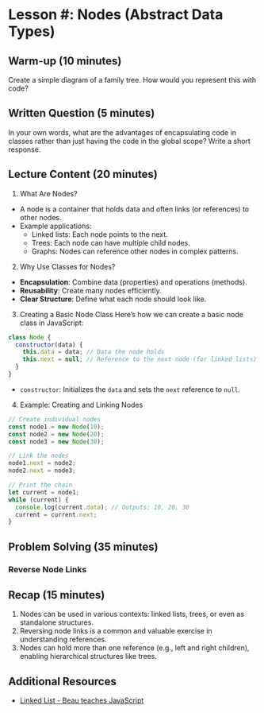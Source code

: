 # Lesson #: Nodes (Abstract Data Types)

## Warm-up (10 minutes)

Create a simple diagram of a family tree. How would you represent this with code?

              

## Written Question (5 minutes)

In your own words, what are the advantages of encapsulating code in classes rather than just having the code in the global scope? Write a short response.

## Lecture Content (20 minutes)

1. What Are Nodes?

- A node is a container that holds data and often links (or references) to other nodes.
- Example applications:
  - Linked lists: Each node points to the next.
  - Trees: Each node can have multiple child nodes.
  - Graphs: Nodes can reference other nodes in complex patterns.

2. Why Use Classes for Nodes?

- **Encapsulation**: Combine data (properties) and operations (methods).
- **Reusability**: Create many nodes efficiently.
- **Clear Structure**: Define what each node should look like.

3. Creating a Basic Node Class
   Here’s how we can create a basic node class in JavaScript:

```javascript
class Node {
  constructor(data) {
    this.data = data; // Data the node holds
    this.next = null; // Reference to the next node (for linked lists)
  }
}
```

- `constructor`: Initializes the `data` and sets the `next` reference to `null`.

4. Example: Creating and Linking Nodes

```javascript
// Create individual nodes
const node1 = new Node(10);
const node2 = new Node(20);
const node3 = new Node(30);

// Link the nodes
node1.next = node2;
node2.next = node3;

// Print the chain
let current = node1;
while (current) {
  console.log(current.data); // Outputs: 10, 20, 30
  current = current.next;
}
```

## Problem Solving (35 minutes)

### Reverse Node Links

## Recap (15 minutes)

1. Nodes can be used in various contexts: linked lists, trees, or even as standalone structures.
2. Reversing node links is a common and valuable exercise in understanding references.
3. Nodes can hold more than one reference (e.g., left and right children), enabling hierarchical structures like trees.

## Additional Resources

- [Linked List - Beau teaches JavaScript](https://www.youtube.com/watch?v=9YddVVsdG5A)
